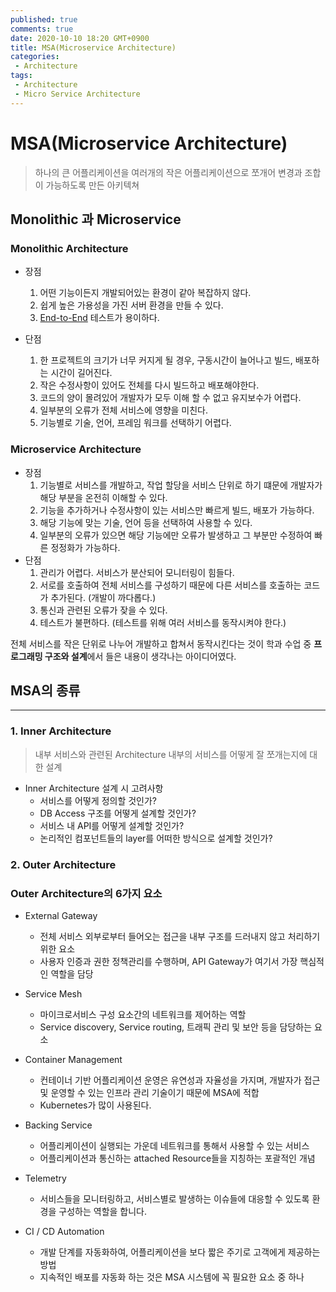 ```yaml
---
published: true
comments: true
date: 2020-10-10 18:20 GMT+0900
title: MSA(Microservice Architecture)
categories:
 - Architecture
tags: 
 - Architecture
 - Micro Service Architecture
---
```


# MSA(Microservice Architecture)

> 하나의 큰 어플리케이션을 여러개의 작은 어플리케이션으로 
> 쪼개어 변경과 조합이 가능하도록 만든 아키텍쳐

## Monolithic 과  Microservice

### Monolithic Architecture

- 장점
    1. 어떤 기능이든지 개발되어있는 환경이 같아 복잡하지 않다.
    2. 쉽게 높은 가용성을 가진 서버 환경을 만들 수 있다.
    3. [End-to-End](https://medium.com/hbsmith/e2e-test-%EC%95%8C%EC%95%84%EB%B3%B4%EA%B8%B0-3c524862469d) 테스트가 용이하다.

- 단점
    1. 한 프로젝트의 크기가 너무 커지게 될 경우, 구동시간이 늘어나고 
    빌드, 배포하는 시간이 길어진다.
    2. 작은 수정사항이 있어도 전체를 다시 빌드하고 배포해야한다.
    3. 코드의 양이 몰려있어 개발자가 모두 이해 할 수 없고 유지보수가 어렵다.
    4. 일부분의 오류가 전체 서비스에 영향을 미친다.
    5. 기능별로 기술, 언어, 프레임 워크를 선택하기 어렵다.

### Microservice Architecture

- 장점
    1. 기능별로 서비스를 개발하고, 작업 할당을 서비스 단위로 하기 떄문에 개발자가 해당 부분을 온전히 이해할 수 있다.
    2. 기능을 추가하거나 수정사항이 있는 서비스만 빠르게 빌드,
    배포가 가능하다.
    3. 해당 기능에 맞는 기술, 언어 등을 선택하여 사용할 수 있다.
    4. 일부분의 오류가 있으면 해당 기능에만 오류가 발생하고
    그 부분만 수정하여 빠른 정정화가 가능하다.
- 단점
    1. 관리가 어렵다. 서비스가 분산되어 모니터링이 힘들다.
    2. 서로를 호출하여 전체 서비스를 구성하기 때문에 다른 서비스를 호출하는 코드가 추가된다. (개발이 까다롭다.)
    3. 통신과 관련된 오류가 잦을 수 있다.
    4. 테스트가 불편하다. 
    (테스트를 위해 여러 서비스를 동작시켜야 한다.)

전체 서비스를 작은 단위로 나누어 개발하고 합쳐서 동작시킨다는 것이 
학과 수업 중 **프로그래밍 구조와 설계**에서 들은 내용이 생각나는 아이디어였다.

## MSA의 종류

---

### 1. Inner Architecture

> 내부 서비스와 관련된 Architecture
내부의 서비스를 어떻게 잘 쪼개는지에 대한 설계

- Inner Architecture 설계 시 고려사항
    - 서비스를 어떻게 정의할 것인가?
    - DB Access 구조를 어떻게 설계할 것인가?
    - 서비스 내 API를 어떻게 설계할 것인가?
    - 논리적인 컴포넌트들의 layer를 어떠한 방식으로 설계할 것인가?

### 2. Outer Architecture

### Outer Architecture의 6가지 요소

- External Gateway
    - 전체 서비스 외부로부터 들어오는 접근을 내부 구조를 드러내지 않고 처리하기 위한 요소
    - 사용자 인증과 권한 정책관리를 수행하며, API Gateway가 여기서 가장 핵심적인 역할을 담당
- Service Mesh
    - 마이크로서비스 구성 요소간의 네트워크를 제어하는 역할
    - Service discovery, Service routing, 트래픽 관리 및 보안 등을 담당하는 요소

- Container Management
    - 컨테이너 기반 어플리케이션 운영은 유연성과 자율성을 가지며, 개발자가 접근 및 운영할 수 있는 인프라 관리 기술이기 때문에 MSA에 적합
    - Kubernetes가 많이 사용된다.
- Backing Service
    - 어플리케이션이 실행되는 가운데 네트워크를 통해서 사용할 수 있는 서비스
    - 어플리케이션과 통신하는 attached Resource들을 지칭하는 포괄적인 개념
- Telemetry
    - 서비스들을 모니터링하고, 서비스별로 발생하는 이슈들에 대응할 수 있도록 환경을 구성하는 역할을 합니다.
- CI / CD Automation
    - 개발 단계를 자동화하여, 어플리케이션을 보다 짧은 주기로 
    고객에게 제공하는 방법
    - 지속적인 배포를 자동화 하는 것은 MSA 시스템에 꼭 필요한
    요소 중 하나